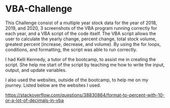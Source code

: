 # VBA-Challenge

This Challenge consist of a multiple year stock data for the year of 2018, 2019, and 2020, 3 screenshots of the VBA program running correctly for each year, and a VBA script of the code itself. The VBA script allows the user to calculate the yearly change, percent change, total stock volume, greatest percent (increase, decrease, and volume). By using the for loops, conditions, and formatting, the script was able to run correctly.

I had Kelli Kennedy, a tutor of the bootcamp, to assist me in creating the script. She help me start of the script by teaching me how to write the input, output, and update variables.

I also used the websites, outside of the bootcamp, to help me on my journey. Listed below are the websites I used.

https://stackoverflow.com/questions/38830864/format-to-percent-with-10-or-a-lot-of-decimals-in-vba